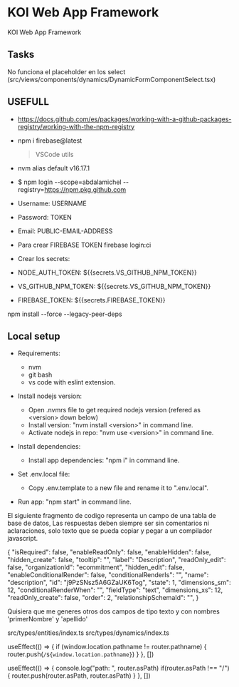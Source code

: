 # KOI Web App Framework

KOI Web App Framework

## Tasks

No funciona el placeholder en los select (src/views/components/dynamics/DynamicFormComponentSelect.tsx)

## USEFULL

- https://docs.github.com/es/packages/working-with-a-github-packages-registry/working-with-the-npm-registry
- npm i firebase@latest
  > VSCode utils
- nvm alias default v16.17.1

- $ npm login --scope=abdalamichel --registry=https://npm.pkg.github.com

- Username: USERNAME
- Password: TOKEN
- Email: PUBLIC-EMAIL-ADDRESS

- Para crear FIREBASE TOKEN
  firebase login:ci

- Crear los secrets:
- NODE_AUTH_TOKEN: ${{secrets.VS_GITHUB_NPM_TOKEN}}
- VS_GITHUB_NPM_TOKEN: ${{secrets.VS_GITHUB_NPM_TOKEN}}
- FIREBASE_TOKEN: ${{secrets.FIREBASE_TOKEN}}

npm install --force --legacy-peer-deps

## Local setup

- Requirements:

  - nvm
  - git bash
  - vs code with eslint extension.

- Install nodejs version:

  - Open .nvmrs file to get required nodejs version (refered as \<version> down below)
  - Install version: "nvm install \<version>" in command line.
  - Activate nodejs in repo: "nvm use \<version>" in command line.

- Install dependencies:

  - Install app dependencies: "npm i" in command line.

- Set .env.local file:

  - Copy .env.template to a new file and rename it to ".env.local".

- Run app: "npm start" in command line.

El siguiente fragmento de codigo representa un campo de una tabla de base de datos,
Las respuestas deben siempre ser sin comentarios ni aclaraciones, solo texto que se pueda copiar y pegar a un compilador javascript.

{
"isRequired": false,
"enableReadOnly": false,
"enableHidden": false,
"hidden_create": false,
"tooltip": "",
"label": "Description",
"readOnly_edit": false,
"organizationId": "ecommitment",
"hidden_edit": false,
"enableConditionalRender": false,
"conditionalRenderIs": "",
"name": "description",
"id": "j9PzSNsz5A6GZaUK6Tog",
"state": 1,
"dimensions_sm": 12,
"conditionalRenderWhen": "",
"fieldType": "text",
"dimensions_xs": 12,
"readOnly_create": false,
"order": 2,
"relationshipSchemaId": "",
}

Quisiera que me generes otros dos campos de tipo texto y con nombres 'primerNombre' y 'apellido'

src/types/entities/index.ts
src/types/dynamics/index.ts

useEffect(() => {
if (window.location.pathname != router.pathname) {
router.push(`/${window.location.pathname}`)
}
}, [])

useEffect(() => {
console.log("path: ", router.asPath)
if(router.asPath !== "/"){
router.push(router.asPath, router.asPath)
}
}, [])
